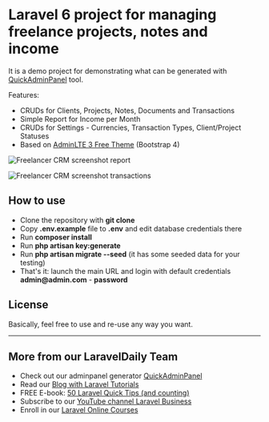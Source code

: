# Laravel 6 project for managing freelance projects, notes and income

It is a demo project for demonstrating what can be generated with [QuickAdminPanel](https://quickadminpanel.com) tool.

Features:
- CRUDs for Clients, Projects, Notes, Documents and Transactions
- Simple Report for Income per Month
- CRUDs for Settings - Currencies, Transaction Types, Client/Project Statuses
- Based on [AdminLTE 3 Free Theme](https://adminlte.io/themes/dev/AdminLTE/index.html) (Bootstrap 4)

![Freelancer CRM screenshot report](https://laraveldaily.com/wp-content/uploads/2019/09/freelancer-crm-report.png)

![Freelancer CRM screenshot transactions](https://laraveldaily.com/wp-content/uploads/2019/09/freelancer-crm-transactions.png)

## How to use

- Clone the repository with __git clone__
- Copy __.env.example__ file to __.env__ and edit database credentials there
- Run __composer install__
- Run __php artisan key:generate__
- Run __php artisan migrate --seed__ (it has some seeded data for your testing)
- That's it: launch the main URL and login with default credentials __admin@admin.com__ - __password__

## License

Basically, feel free to use and re-use any way you want.

---

## More from our LaravelDaily Team

- Check out our adminpanel generator [QuickAdminPanel](https://quickadminpanel.com)
- Read our [Blog with Laravel Tutorials](https://laraveldaily.com)
- FREE E-book: [50 Laravel Quick Tips (and counting)](https://laraveldaily.com/free-e-book-40-laravel-quick-tips-and-counting/)
- Subscribe to our [YouTube channel Laravel Business](https://www.youtube.com/channel/UCTuplgOBi6tJIlesIboymGA)
- Enroll in our [Laravel Online Courses](https://laraveldaily.teachable.com/)
